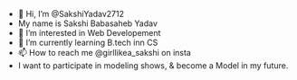 - 👋 Hi, I’m @SakshiYadav2712
-   My name is Sakshi Babasaheb Yadav
- 👀 I’m interested in Web Developement
- 🌱 I’m currently learning B.tech inn CS
- 📫 How to reach me @girllikea_sakshi on insta
-  I want to participate in modeling shows, & become a Model in my future.

<!---
SakshiYadav2712/SakshiYadav2712 is a ✨ special ✨ repository because its `README.md` (this file) appears on your GitHub profile.
You can click the Preview link to take a look at your changes.
--->

